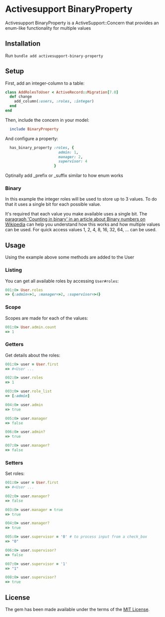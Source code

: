 # Activesupport BinaryProperty

Activesupport BinaryProperty is a ActiveSupport::Concern that provides an enum-like functionality for multiple values

## Installation

Run `bundle add activesupport-binary-property`

## Setup

First, add an integer-column to a table:

```ruby
class AddRolesToUser < ActiveRecord::Migration[7.0]
  def change
    add_column(:users, :roles, :integer)
  end
end
```

Then, include the concern in your model:

```ruby
  include BinaryProperty
```

And configure a property:

```ruby
  has_binary_property :roles, {
                        admin: 1,
                        manager: 2,
                        supervisor: 4
                      }
```

Optinally add _prefix or _suffix similar to how enum works

### Binary

In this example the integer roles will be used to store up to 3 values. To do that it uses a single bit for each
possible value.

It's required that each value you make available uses a single bit. The [paragraph 'Counting in binary' in an article about Binary numbers on Wikipedia](https://en.wikipedia.org/wiki/Binary_number#Counting_in_binary)
can help you understand how this works and how multiple values can be used. For quick access values 1, 2, 4, 8, 16, 32, 64, ... can be used.

## Usage

Using the example above some methods are added to the User

### Listing

You can get all available roles by accessing `User#roles`:

```ruby
001:0> User.roles
=> {:admin=>1, :manager=>2, :supervisor=>4}
```

### Scope

Scopes are made for each of the values:

```ruby
001:0> User.admin.count
=> 1
```

### Getters

Get details about the roles:

```ruby
001:0> user = User.first
=> #<User ...

002:0> user.roles
=> 1

003:0> user.role_list
=> [:admin]

004:0> user.admin
=> true

005:0> user.manager
=> false

006:0> user.admin?
=> true

007:0> user.manager?
=> false
```

### Setters

Set roles:

```ruby
001:0> user = User.first
=> #<User ...

002:0> user.manager?
=> false

003:0> user.manager = true
=> true

004:0> user.manager?
=> true

005:0> user.supervisor = '0' # to process input from a check_box
=> "0"

006:0> user.supervisor?
=> false

007:0> user.supervisor = '1'
=> "1"

008:0> user.supervisor?
=> true
```

## License

The gem has been made available under the terms of the [MIT License](https://opensource.org/licenses/MIT).
